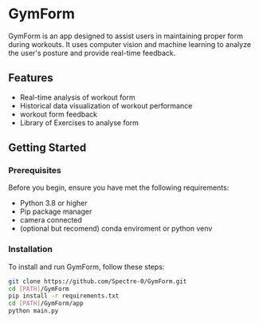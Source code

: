 # GymForm

GymForm is an app designed to assist users in maintaining proper form during workouts. It uses computer vision and machine learning to analyze the user's posture and provide real-time feedback.

## Features

- Real-time analysis of workout form
- Historical data visualization of workout performance
- workout form feedback
- Library of Exercises to analyse form

## Getting Started

### Prerequisites

Before you begin, ensure you have met the following requirements:

- Python 3.8 or higher
- Pip package manager
- camera connected
- (optional but recomend) conda enviroment or python venv

### Installation

To install and run GymForm, follow these steps:

```bash
git clone https://github.com/Spectre-0/GymForm.git
cd [PATH]/GymForm
pip install -r requirements.txt
cd [PATH]/GymForm/app
python main.py
